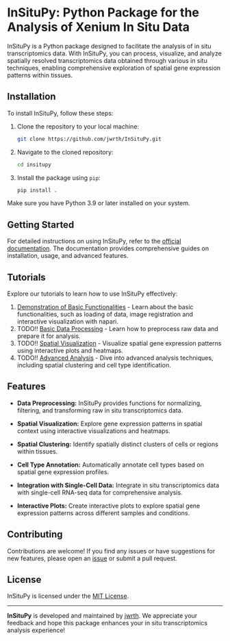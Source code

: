 # InSituPy: Python Package for the Analysis of Xenium In Situ Data

InSituPy is a Python package designed to facilitate the analysis of in situ transcriptomics data. With InSituPy, you can process, visualize, and analyze spatially resolved transcriptomics data obtained through various in situ techniques, enabling comprehensive exploration of spatial gene expression patterns within tissues.

## Installation

To install InSituPy, follow these steps:

1. Clone the repository to your local machine:

   ```bash
   git clone https://github.com/jwrth/InSituPy.git
   ```

2. Navigate to the cloned repository:

   ```bash
   cd insitupy
   ```

3. Install the package using `pip`:

   ```bash
   pip install .
   ```

Make sure you have Python 3.9 or later installed on your system.

## Getting Started

For detailed instructions on using InSituPy, refer to the [official documentation](https://InSituPy.readthedocs.io). The documentation provides comprehensive guides on installation, usage, and advanced features.

## Tutorials

Explore our tutorials to learn how to use InSituPy effectively:

1. [Demonstration of Basic Functionalities](notebooks/00_InSituPy_demo.ipynb) - Learn about the basic functionalities, such as loading of data, image registration and interactive visualization with napari.
2. TODO!! [Basic Data Processing](https://InSituPy.readthedocs.io/en/latest/tutorials/basic_processing.html) - Learn how to preprocess raw data and prepare it for analysis.
3. TODO!! [Spatial Visualization](https://InSituPy.readthedocs.io/en/latest/tutorials/spatial_visualization.html) - Visualize spatial gene expression patterns using interactive plots and heatmaps.
4. TODO!! [Advanced Analysis](https://InSituPy.readthedocs.io/en/latest/tutorials/advanced_analysis.html) - Dive into advanced analysis techniques, including spatial clustering and cell type identification.

## Features

- **Data Preprocessing:** InSituPy provides functions for normalizing, filtering, and transforming raw in situ transcriptomics data.

- **Spatial Visualization:** Explore gene expression patterns in spatial context using interactive visualizations and heatmaps.

- **Spatial Clustering:** Identify spatially distinct clusters of cells or regions within tissues.

- **Cell Type Annotation:** Automatically annotate cell types based on spatial gene expression profiles.

- **Integration with Single-Cell Data:** Integrate in situ transcriptomics data with single-cell RNA-seq data for comprehensive analysis.

- **Interactive Plots:** Create interactive plots to explore spatial gene expression patterns across different samples and conditions.

## Contributing

Contributions are welcome! If you find any issues or have suggestions for new features, please open an [issue](https://github.com/jwrth/InSituPy/issues) or submit a pull request.

## License

InSituPy is licensed under the [MIT License](LICENSE).

---

**InSituPy** is developed and maintained by [jwrth](https://github.com/jwrth). We appreciate your feedback and hope this package enhances your in situ transcriptomics analysis experience!
